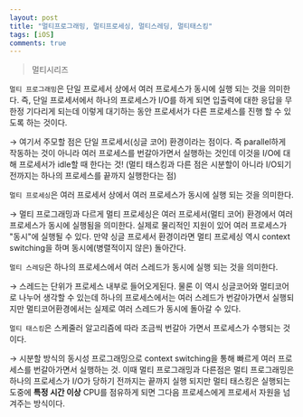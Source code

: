 ```yaml
---
layout: post
title: "멀티프로그래밍, 멀티프로세싱, 멀티스레딩, 멀티태스킹"
tags: [iOS]
comments: true
---
```


> 멀티시리즈  

`멀티 프로그래밍`은 단일 프로세서 상에서 여러 프로세스가 동시에 실행 되는 것을 의미한다. 즉, 단일 프로세서에서 하나의 프로세스가 I/O를 하게 되면 입출력에 대한 응답을 무한정 기다리게 되는데 이렇게 대기하는 동안 프로세서가 다른 프로세스를 진행 할 수 있도록 하는 것이다.

→ 여기서 주모할 점은 단일 프로세서(싱글 코어) 환경이라는 점이다. 즉 parallel하게 작동하는 것이 아니라 여러 프로세스를 번갈아가면서 실행하는 것인데 이것을 I/O에 대해 프로세서가 idle할 때 한다는 것! (멀티 태스킹과 다른 점은 시분할이 아니라 I/O되기 전까지는 하나의 프로세스를 끝까지 실행한다는 점)

`멀티 프로세싱`은 여러 프로세서 상에서 여러 프로세스가 동시에 실행 되는 것을 의미한다.

→ 멀티 프로그래밍과 다르게 멀티 프로세싱은 여러 프로세서(멀티 코어) 환경에서 여러 프로세스가 동시에 실행됨을 의미한다. 실제로 물리적인 지원이 있어 여러 프로세스가 "동시"에 실행될 수 있다. 만약 싱글 프로세서 환경이라면 멀티 프로세싱 역시 context switching을 하며 동시에(병렬적이지 않은) 돌아간다.

`멀티 스레딩`은 하나의 프로세스에서 여러 스레드가 동시에 실행 되는 것을 의미한다.

→ 스레드는 단위가 프로세스 내부로 들어오게된다. 물론 이 역시 싱글코어와 멀티코어로 나누어 생각할 수 있는데 하나의 프로세스에서는 여러 스레드가 번갈아가면서 실행되지만 멀티코어환경에서는 실제로 여러 스레드가 동시에 돌아갈 수 있다.

`멀티 태스킹`은 스케줄러 알고리즘에 따라 조금씩 번갈아 가면서 프로세스가 수행되는 것이다.

→ 시분할 방식의 동시성 프로그래밍으로 context switching을 통해 빠르게 여러 프로세스를 번갈아가면서 실행하는 것. 이때 멀티 프로그래밍과 다른점은 멀티 프로그래밍은 하나의 프로세스가 I/O가 당하기 전까지는 끝까지 실행 되지만 멀티 태스킹은 실행되는 도중에 **특정 시간 이상** CPU를 점유하게 되면 그다음 프로세스에게 프로세서 자원을 넘겨주는 방식이다.
